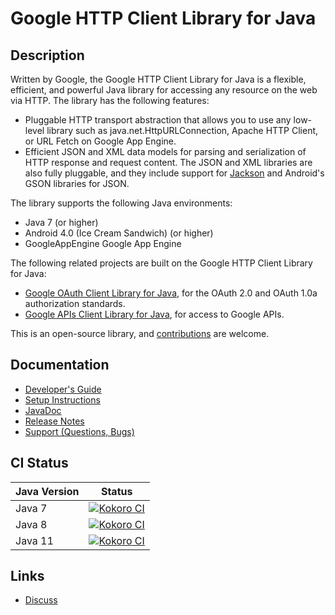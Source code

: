 # Google HTTP Client Library for Java

## Description
Written by Google, the Google HTTP Client Library for Java is a flexible, efficient, and powerful
Java library for accessing any resource on the web via HTTP. The library has the following
features:

- Pluggable HTTP transport abstraction that allows you to use any low-level library such as
java.net.HttpURLConnection, Apache HTTP Client, or URL Fetch on Google App Engine.
- Efficient JSON and XML data models for parsing and serialization of HTTP response and request
content. The JSON and XML libraries are also fully pluggable, and they include support for
[Jackson](https://github.com/FasterXML/jackson) and Android's GSON libraries for JSON.

The library supports the following Java environments:

- Java 7 (or higher)
- Android 4.0 (Ice Cream Sandwich) (or higher)
- GoogleAppEngine Google App Engine

The following related projects are built on the Google HTTP Client Library for Java:

- [Google OAuth Client Library for Java](https://github.com/google/google-oauth-java-client),
for the OAuth 2.0 and OAuth 1.0a authorization standards.
- [Google APIs Client Library for Java](https://github.com/google/google-api-java-client), for
access to Google APIs.

This is an open-source library, and
[contributions](https://developers.google.com/api-client-library/java/google-http-java-client/contribute)
are welcome.

## Documentation

- [Developer's Guide](https://developers.google.com/api-client-library/java/google-http-java-client/)
- [Setup Instructions](https://developers.google.com/api-client-library/java/google-http-java-client/setup)
- [JavaDoc](https://googleapis.dev/java/google-http-client/latest/)
- [Release Notes](https://github.com/googleapis/google-http-java-client/releases)
- [Support (Questions, Bugs)](https://developers.google.com/api-client-library/java/google-http-java-client/support)

## CI Status

Java Version | Status
------------ | ------
Java 7 | [![Kokoro CI](https://storage.googleapis.com/cloud-devrel-public/java/badges/google-http-java-client/java7.svg)](https://storage.googleapis.com/cloud-devrel-public/java/badges/google-http-java-client/java7.html)
Java 8 | [![Kokoro CI](https://storage.googleapis.com/cloud-devrel-public/java/badges/google-http-java-client/java8.svg)](https://storage.googleapis.com/cloud-devrel-public/java/badges/google-http-java-client/java8.html)
Java 11 | [![Kokoro CI](https://storage.googleapis.com/cloud-devrel-public/java/badges/google-http-java-client/java11.svg)](https://storage.googleapis.com/cloud-devrel-public/java/badges/google-http-java-client/java11.html)

## Links

- [Discuss](https://groups.google.com/group/google-http-java-client)
